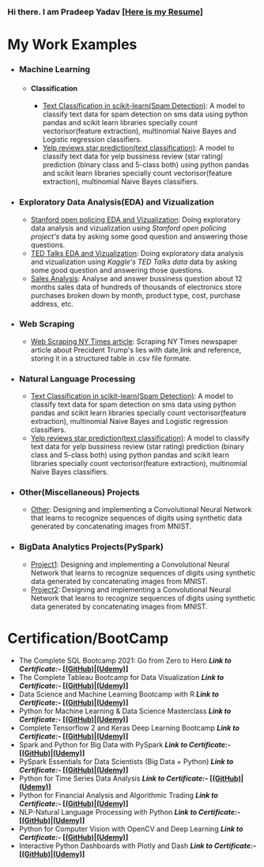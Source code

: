 ### Hi there. I am Pradeep Yadav [[Here is my Resume]](https://github.com/pradeep-dsml/My_Resume/blob/main/Pradeep_dataAnalyst-Scientist_resumeB.pdf)

<!--

**pradeep-dsml/pradeep-dsml** is a ✨ _special_ ✨ repository because its `README.md` (this file) appears on your GitHub profile.

-->

# My Work Examples 
<!--
## Deployment on cloud Services

- [ML model(WebApp)deployed on Heroku](link)
- [ML model(WebApp)deployed on Streamlit Share](https://share.streamlit.io/)
- [ML model(WebApp)deployed on Google Cloud Platform(GCP)](link)
- [ML model(WebApp)deployed on Amazon EC2](link)
- [ML model(WebApp)deployed on Microsoft Azure](link)
 -->


- ### Machine Learning

	- #### Classification
		- [Text Classification in scikit-learn(Spam Detection)](https://github.com/pradeep-dsml/text-classification/tree/main/spam%20detection):  A model to classify text data for spam detection on sms data using python pandas and scikit learn libraries specially count vectorisor(feature extraction), multinomial Naive Bayes and Logistic regression classifiers.
		- [Yelp reviews star prediction(text classification)](https://github.com/pradeep-dsml/text-classification/tree/main/yelp%20review):  A model to classify text data for yelp bussiness review (star rating) prediction (binary class and 5-class both) using python pandas and scikit learn libraries specially count vectorisor(feature extraction), multinomial Naive Bayes classifiers.
<!--
	- #### Regression
		- [Predicting Boston Housing Prices](link): A model to predict the value of a given house in the Boston real estate market using various statistical analysis tools. Identified the best price that a client can sell their house utilizing machine learning.
		
	
	- [Unsupervised Learning: Creating Customer Segments](link): Analyzing a dataset containing data on various customers' annual spending amounts (reported in monetary units) of diverse product categories for discovering internal structure, patterns and knowledge.
	- [Reinforcement Learning: Training a Smartcab to Drive](link): Creating an optimized Q-Learning driving agent that will navigate a Smartcab through its environment towards a goal.
-->
<!--
	
- ### Deep Learning
	- #### Artificial Neural Neural Network(ANN/DNN)
		- [Deep Learning: Digit Sequence Recognition using CNNs](link):  Designing and implementing a Convolutional Neural Network that learns to recognize sequences of digits using synthetic data generated by concatenating images from MNIST.
	- #### Convolutional Neural Network(CNN)
		- [Deep Learning: Digit Sequence Recognition using CNNs](link):  Designing and implementing a Convolutional Neural Network that learns to recognize sequences of digits using synthetic data generated by concatenating images from MNIST.
	- #### Recurrent Neural Network(RNN)
		- [Deep Learning: Digit Sequence Recognition using CNNs](link):  Designing and implementing a Convolutional Neural Network that learns to recognize sequences of digits using synthetic data generated by concatenating images from MNIST.
 
 -->	
		
- ### Exploratory Data Analysis(EDA) and Vizualization
	- [Stanford open policing EDA and Vizualization](https://github.com/pradeep-dsml/EDA/tree/main/Stanford%20open%20policing):  Doing exploratory data analysis and vizualization using _Stanford open policing project's_ data by asking some good question and answering those questions.
	- [TED Talks EDA and Vizualization](https://github.com/pradeep-dsml/EDA/tree/main/TED%20Talks):  Doing exploratory data analysis and vizualization using _Kaggle's TED Talks data_ data by asking some good question and answering those questions.
	- [Sales Analysis](https://github.com/pradeep-dsml/EDA/tree/main/Sales%20Analysis): Analyse and answer bussiness question about 12 months  sales data of hundreds of thousands of electronics store purchases broken down by month, product type, cost, purchase address, etc.
	

- ### Web Scraping
	- [Web Scraping NY Times article](https://github.com/pradeep-dsml/Web-Scraping/tree/main/Web%20Scraping%20NY%20Times):  Scraping NY Times newspaper article about Precident Trump's lies with date,link and reference, storing it in a structured table in .csv file formate.

- ### Natural Language Processing
	- [Text Classification in scikit-learn(Spam Detection)](https://github.com/pradeep-dsml/text-classification/tree/main/spam%20detection):  A model to classify text data for spam detection on sms data using python pandas and scikit learn libraries specially count vectorisor(feature extraction), multinomial Naive Bayes and Logistic regression classifiers.
	- [Yelp reviews star prediction(text classification)](https://github.com/pradeep-dsml/text-classification/tree/main/yelp%20review):  A model to classify text data for yelp bussiness review (star rating) prediction (binary class and 5-class both) using python pandas and scikit learn libraries specially count vectorisor(feature extraction), multinomial Naive Bayes classifiers.

<!--
- ### Optimization Projects

	- #### Linear Programming
		- [Transportation Problem](Link):  A model to classify text data for spam detection on sms data using python pandas and scikit learn libraries specially count vectorisor(feature extraction), multinomial Naive Bayes and Logistic regression classifiers.

	- #### Dynamic Programming
		- [Coin Change Problem](link):  A model to classify text data for spam detection on sms data using python pandas and scikit learn libraries specially count vectorisor(feature extraction), multinomial Naive Bayes and Logistic regression classifiers.
-->
	
- ### Other(Miscellaneous) Projects
	- [Other](link):  Designing and implementing a Convolutional Neural Network that learns to recognize sequences of digits using synthetic data generated by concatenating images from MNIST.

- ### BigData Analytics Projects(PySpark)
	- [Project1](link):  Designing and implementing a Convolutional Neural Network that learns to recognize sequences of digits using synthetic data generated by concatenating images from MNIST.
	- [Project2](link):  Designing and implementing a Convolutional Neural Network that learns to recognize sequences of digits using synthetic data generated by concatenating images from MNIST.


# Certification/BootCamp

 - The Complete SQL Bootcamp 2021: Go from Zero to Hero       **_Link to Certificate:-_ [[(GitHub)](https://github.com/pradeep-dsml/My_Certification/blob/main/SQL%20Certificate(pdf).pdf)|[(Udemy)](https://www.udemy.com/certificate/UC-2b32afcf-7eca-4222-9efd-d83c4cc4c0ce/)]**
 - The Complete Tableau Bootcamp for Data Visualization       **_Link to Certificate:-_ [[(GitHub)](https://github.com/pradeep-dsml/My_Certification/blob/main/Tableau%20Certificate(pdf).pdf)|[(Udemy)](https://www.udemy.com/certificate/UC-679f7879-9ebd-42db-a3f5-e5cf7bfed88d/)]**
 - Data Science and Machine Learning Bootcamp with R          **_Link to Certificate:-_ [[(GitHub)](https://github.com/pradeep-dsml/My_Certification/blob/main/DS_ML%20in%20R%20Certificate(pdf).pdf)|[(Udemy)](https://www.udemy.com/certificate/UC-b311e2c1-16a2-4e64-a75e-e64e0661a337/)]**
 - Python for Machine Learning & Data Science Masterclass     **_Link to Certificate:-_ [[(GitHub)](https://github.com/pradeep-dsml/My_Certification/blob/main/Python%20DS_ML%20Certificate(pdf).pdf)|[(Udemy)](https://www.udemy.com/certificate/UC-92fb0eb2-a26c-4b3c-8a69-70d259067abe/)]**
 - Complete Tensorflow 2 and Keras Deep Learning Bootcamp     **_Link to Certificate:-_ [[(GitHub)](https://github.com/pradeep-dsml/My_Certification/blob/main/TensorFlow2_Keras%20Certificate(pdf).pdf)|[(Udemy)](https://www.udemy.com/certificate/UC-588790cd-b513-4815-8d40-cbac716a7bd7/)]**
 - Spark and Python for Big Data with PySpark                 **_Link to Certificate:-_ [[(GitHub)](https://github.com/pradeep-dsml/My_Certification/blob/main/PySpark_BigData%20Certificate(pdf).pdf)|[(Udemy)](https://www.udemy.com/certificate/UC-642c0722-af01-4e86-8693-b6d3c25379e0/)]**
 - PySpark Essentials for Data Scientists (Big Data + Python) **_Link to Certificate:-_ [[(GitHub)](https://github.com/pradeep-dsml/My_Certification/blob/main/PySpark%20Essentials%20Certificate(pdf).pdf)|[(Udemy)](https://www.udemy.com/certificate/UC-db14dc2a-618d-4bbb-b13b-441d1751e0a6/)]**
 - Python for Time Series Data Analysis                       **_Link to Certificate:-_ [[(GitHub)](https://github.com/pradeep-dsml/My_Certification/blob/main/Time%20Series%20Analysis%20Certificate(pdf).pdf)|[(Udemy)](https://www.udemy.com/certificate/UC-edb23ae2-ead1-4fa7-987d-900cf94d72eb/)]**
 - Python for Financial Analysis and Algorithmic Trading      **_Link to Certificate:-_ [[(GitHub)](https://github.com/pradeep-dsml/My_Certification/blob/main/Financial%20Analysis%20Algo%20Trading%20Certificate(pdf).pdf)|[(Udemy)](https://www.udemy.com/certificate/UC-dbd2d644-cc0e-4cc4-aff6-88f8c107dffe/)]**
 - NLP-Natural Language Processing with Python                **_Link to Certificate:-_ [[(GitHub)]()|[(Udemy)]()]**
 - Python for Computer Vision with OpenCV and Deep Learning   **_Link to Certificate:-_ [[(GitHub)]()|[(Udemy)]()]**
 - Interactive Python Dashboards with Plotly and Dash         **_Link to Certificate:-_ [[(GitHub)]()|[(Udemy)]()]**
 
